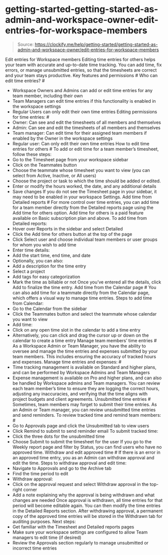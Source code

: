 # getting-started-getting-started-as-admin-and-workspace-owner-edit-entries-for-workspace-members

> Source: https://clockify.me/help/getting-started/getting-started-as-admin-and-workspace-owner/edit-entries-for-workspace-members

Edit entries for Workspace members
Editing time entries for others helps your team with accurate and up-to-date time tracking. You can add time, fix errors, or manage unsubmitted entries, so that the timesheets are correct and your team stays productive.
Key features and permissions #
Who can edit time entries? #
- Workspace Owners and Admins can add or edit time entries for any team member, including their own
- Team Managers can edit time entries if this functionality is enabled in the workspace settings
- Regular Users can only edit their own time entries
Editing permissions for time entries: #
- Owner: Can see and edit the timesheets of all members and themselves
- Admin: Can see and edit the timesheets of all members and themselves
- Team manager: Can edit time for their assigned team members if enabled by the Owner in the workspace settings
- Regular user: Can only edit their own time entries
How to edit time entries for others #
To add or edit time for a team member’s timesheet, follow these steps:
- Go to the Timesheet page from your workspace sidebar
- Click on the Teammates button
- Choose the teammate whose timesheet you want to view (you can select from Active, Inactive, or All users)
- Choose the project or task to which the time should be added or edited.
- Enter or modify the hours worked, the date, and any additional details
- Save changes
If you do not see the Timesheet page in your sidebar, it may need to be enabled in your workspace Settings.
Add time from Detailed reports #
For more control over time entries, you can add time for a team member directly from the Detailed reports page using the Add time for others option.
Add time for others is a paid feature available on Basic subscription plan and above.
To add time from Detailed reports:
- Hover over Reports in the sidebar and select Detailed
- Click the Add time for others button at the top of the page
- Click Select user and choose individual team members or user groups for whom you wish to add time
- Enter time details:
- Add the start time, end time, and date
- Optionally, you can also:
- Add a description for the time entry
- Select a project
- Add tags for easy categorization
- Mark the time as billable or not
Once you’ve entered all the details, click Add to finalize the time entry.
Add time from the Calendar page #
You can also add time for a teammate directly from the Calendar page, which offers a visual way to manage time entries.
Steps to add time from Calendar:
- Go to the Calendar from the sidebar
- Click the Teammates button and select the teammate whose calendar you want to view
- Add time:
- Click on any open time slot in the calendar to add a time entry
- Alternatively, you can click and drag the cursor up or down on the calendar to create a time entry
Manage team members’ time entries #
As a Workspace Admin or Team Manager, you have the ability to oversee and manage the time entries and expenses submitted by your team members. This includes ensuring the accuracy of tracked hours and expenses.
Manage time entries and expenses: #
- Time tracking management is available on Standard and higher plans, and can be performed by Workspace Admins and Team Managers
- Expense management is available on Pro and higher plans, and can also be handled by Workspace admins and Team managers.
You can review each team member’s time to ensure they are logging the correct hours, adjusting any inaccuracies, and verifying that the time aligns with project budgets and client agreements.
Unsubmitted time entries #
Sometimes, team members may forget to submit their time entries. As an Admin or Team manager, you can review unsubmitted time entries and send reminders.
To review tracked time and remind team members: #
- Go to Approvals page and click the Unsubmitted tab to view users
- Click Remind to submit to send reminder email
To submit tracked time:
- Click the three dots for the unsubmitted time
- Choose Submit to submit the timesheet for the user
If you go to the Weekly report page and filter by Status, you can find users who have no approved time.
Withdraw and edit approved time #
If there is an error in an approved time entry, you as an Admin can withdraw approval and edit the time.
Steps to withdraw approval and edit time:
- Navigate to Approvals and go to the Archive tab
- Find the time period to edit
- Withdraw approval:
- Click on the approval request and select Withdraw approval in the top-right corner
- Add a note explaining why the approval is being withdrawn and what changes are needed
Once approval is withdrawn, all time entries for that period will become editable again. You can then modify the time entries in the Detailed Reports section.
After withdrawing approval, a permanent copy of the approved time entries will be stored in the Withdrawn tab for auditing purposes.
Next steps:
- Get familiar with the Timesheet and Detailed reports pages
- Make sure your workspace settings are configured to allow Team managers to edit time (if desired)
- Review the Approvals section regularly to manage unsubmitted or incorrect time entries